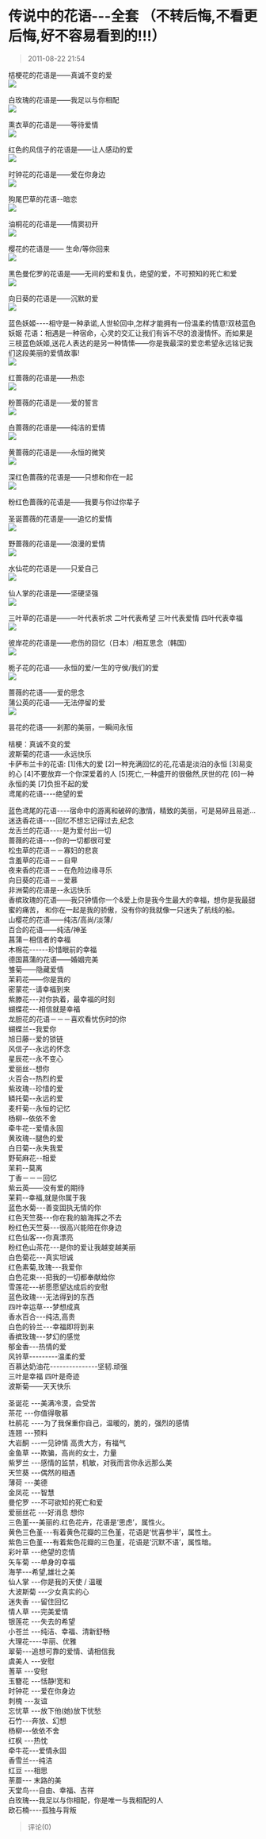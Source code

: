 # 传说中的花语---全套 （不转后悔,不看更后悔,好不容易看到的!!!）

> 2011-08-22 21:54

桔梗花的花语是——真诚不变的爱  
[![](http://ddns.4a1801.life:5244/d/NAS/Qzone_wyf/Blogs/images/A014ACF4.gif)](http://ddns.4a1801.life:5244/d/NAS/Qzone_wyf/Blogs/images/A014ACF4.gif)

白玫瑰的花语是——我足以与你相配  
[![](http://ddns.4a1801.life:5244/d/NAS/Qzone_wyf/Blogs/images/8886E550.gif)](http://ddns.4a1801.life:5244/d/NAS/Qzone_wyf/Blogs/images/8886E550.gif)

熏衣草的花语是——等待爱情  
[![](http://ddns.4a1801.life:5244/d/NAS/Qzone_wyf/Blogs/images/6CE86B3F.gif)](http://ddns.4a1801.life:5244/d/NAS/Qzone_wyf/Blogs/images/6CE86B3F.gif)

红色的风信子的花语是——让人感动的爱  
[![](http://ddns.4a1801.life:5244/d/NAS/Qzone_wyf/Blogs/images/216B64D6.webp)](http://ddns.4a1801.life:5244/d/NAS/Qzone_wyf/Blogs/images/216B64D6.webp)

时钟花的花语是——爱在你身边  
[![](http://ddns.4a1801.life:5244/d/NAS/Qzone_wyf/Blogs/images/702B508A.gif)](http://ddns.4a1801.life:5244/d/NAS/Qzone_wyf/Blogs/images/702B508A.gif)

狗尾巴草的花语--暗恋  
[![](http://ddns.4a1801.life:5244/d/NAS/Qzone_wyf/Blogs/images/366FC5E9.webp)](http://ddns.4a1801.life:5244/d/NAS/Qzone_wyf/Blogs/images/366FC5E9.webp)

油桐花的花语是——情窦初开  
[![](http://ddns.4a1801.life:5244/d/NAS/Qzone_wyf/Blogs/images/A6F7DDAE.webp)](http://ddns.4a1801.life:5244/d/NAS/Qzone_wyf/Blogs/images/A6F7DDAE.webp)

樱花的花语是—— 生命/等你回来  
[![](http://ddns.4a1801.life:5244/d/NAS/Qzone_wyf/Blogs/images/E94084CF.gif)](http://ddns.4a1801.life:5244/d/NAS/Qzone_wyf/Blogs/images/E94084CF.gif)

黑色曼佗罗的花语是——无间的爱和复仇，绝望的爱，不可预知的死亡和爱  
[![](http://ddns.4a1801.life:5244/d/NAS/Qzone_wyf/Blogs/images/E7872DA6.webp)](http://ddns.4a1801.life:5244/d/NAS/Qzone_wyf/Blogs/images/E7872DA6.webp)

向日葵的花语是——沉默的爱  
[![](http://ddns.4a1801.life:5244/d/NAS/Qzone_wyf/Blogs/images/D66F99B9.gif)](http://ddns.4a1801.life:5244/d/NAS/Qzone_wyf/Blogs/images/D66F99B9.gif)

蓝色妖姬----相守是一种承诺,人世轮回中,怎样才能拥有一份温柔的情意!双枝蓝色妖姬 花语：相遇是一种宿命，心灵的交汇让我们有诉不尽的浪漫情怀。而如果是三枝蓝色妖姬,送花人表达的是另一种情愫——你是我最深的爱恋希望永远铭记我们这段美丽的爱情故事!  
[![](http://ddns.4a1801.life:5244/d/NAS/Qzone_wyf/Blogs/images/2C1B098B.gif)](http://ddns.4a1801.life:5244/d/NAS/Qzone_wyf/Blogs/images/2C1B098B.gif)

红蔷薇的花语是——热恋  
[![](http://ddns.4a1801.life:5244/d/NAS/Qzone_wyf/Blogs/images/97130AAB.gif)](http://ddns.4a1801.life:5244/d/NAS/Qzone_wyf/Blogs/images/97130AAB.gif)

粉蔷薇的花语是——爱的誓言  
[![](http://ddns.4a1801.life:5244/d/NAS/Qzone_wyf/Blogs/images/0F4CDC71.webp)](http://ddns.4a1801.life:5244/d/NAS/Qzone_wyf/Blogs/images/0F4CDC71.webp)

白蔷薇的花语是——纯洁的爱情  
[![](http://ddns.4a1801.life:5244/d/NAS/Qzone_wyf/Blogs/images/D3679794.webp)](http://ddns.4a1801.life:5244/d/NAS/Qzone_wyf/Blogs/images/D3679794.webp)

黄蔷薇的花语是——永恒的微笑  
[![](http://ddns.4a1801.life:5244/d/NAS/Qzone_wyf/Blogs/images/A11DECC3.webp)](http://ddns.4a1801.life:5244/d/NAS/Qzone_wyf/Blogs/images/A11DECC3.webp)

深红色蔷薇的花语是——只想和你在一起     
[![](http://ddns.4a1801.life:5244/d/NAS/Qzone_wyf/Blogs/images/232DC1D3.webp)](http://ddns.4a1801.life:5244/d/NAS/Qzone_wyf/Blogs/images/232DC1D3.webp)

粉红色蔷薇的花语是——我要与你过你辈子

圣诞蔷薇的花语是——追忆的爱情  
[![](http://ddns.4a1801.life:5244/d/NAS/Qzone_wyf/Blogs/images/CCC1A64B.webp)](http://ddns.4a1801.life:5244/d/NAS/Qzone_wyf/Blogs/images/CCC1A64B.webp)

野蔷薇的花语是——浪漫的爱情  
[![](http://ddns.4a1801.life:5244/d/NAS/Qzone_wyf/Blogs/images/F2797A2C.webp)](http://ddns.4a1801.life:5244/d/NAS/Qzone_wyf/Blogs/images/F2797A2C.webp)

水仙花的花语是——只爱自己  
[![](http://ddns.4a1801.life:5244/d/NAS/Qzone_wyf/Blogs/images/8BFAEE99.webp)](http://ddns.4a1801.life:5244/d/NAS/Qzone_wyf/Blogs/images/8BFAEE99.webp)

仙人掌的花语是——坚硬坚强  
[![](http://ddns.4a1801.life:5244/d/NAS/Qzone_wyf/Blogs/images/81ADC4D5.webp)](http://ddns.4a1801.life:5244/d/NAS/Qzone_wyf/Blogs/images/81ADC4D5.webp)

三叶草的花语是——一叶代表祈求 二叶代表希望 三叶代表爱情 四叶代表幸福  
[![](http://ddns.4a1801.life:5244/d/NAS/Qzone_wyf/Blogs/images/0881E10B.gif)](http://ddns.4a1801.life:5244/d/NAS/Qzone_wyf/Blogs/images/0881E10B.gif)

彼岸花的花语是——悲伤的回忆（日本）/相互思念（韩国）  
[![](http://ddns.4a1801.life:5244/d/NAS/Qzone_wyf/Blogs/images/CAB84CBF.webp)](http://ddns.4a1801.life:5244/d/NAS/Qzone_wyf/Blogs/images/CAB84CBF.webp)

栀子花的花语——永恒的爱/一生的守侯/我们的爱  
[![](http://ddns.4a1801.life:5244/d/NAS/Qzone_wyf/Blogs/images/C76704B5.webp)](http://ddns.4a1801.life:5244/d/NAS/Qzone_wyf/Blogs/images/C76704B5.webp)

蔷薇的花语——爱的思念  
蒲公英的花语——无法停留的爱  
[![](http://ddns.4a1801.life:5244/d/NAS/Qzone_wyf/Blogs/images/B8643659.webp)](http://ddns.4a1801.life:5244/d/NAS/Qzone_wyf/Blogs/images/B8643659.webp)

昙花的花语——刹那的美丽，一瞬间永恒

桔梗：真诚不变的爱  
波斯菊的花语——永远快乐  
卡萨布兰卡的花语: \[1\]伟大的爱 \[2\]一种充满回忆的花,花语是淡泊的永恒 \[3\]易变的心 \[4\]不要放弃一个你深爱着的人 \[5\]死亡,一种盛开的很傲然,厌世的花 \[6\]一种永恒的美 \[7\]负担不起的爱  
鸢尾的花语----绝望的爱

蓝色鸢尾的花语----宿命中的游离和破碎的激情，精致的美丽，可是易碎且易逝...  
迷迭香花语----回忆不想忘记得过去,纪念  
龙舌兰的花语----是为爱付出一切  
蔷薇的花语----你的一切都很可爱  
松虫草的花语－－寡妇的悲哀  
含羞草的花语－－自卑  
夜来香的花语－－在危险边缘寻乐  
向日葵的花语－－爱慕  
非洲菊的花语是--永远快乐  
香槟玫瑰的花语——我只钟情你一个&爱上你是我今生最大的幸福，想你是我最甜蜜的痛苦， 和你在一起是我的骄傲，没有你的我就像一只迷失了航线的船。  
山樱花的花语——纯洁/高尚/淡薄/  
百合的花语——纯洁/神圣  
菖蒲－相信者的幸福  
木棉花------珍惜眼前的幸福  
德国菖蒲的花语——婚姻完美  
雏菊——隐藏爱情  
茉莉花——你是我的  
密蒙花--请幸福到来  
紫滕花---对你执着，最幸福的时刻  
蝴蝶花---相信就是幸福  
龙胆花的花语－－－喜欢看忧伤时的你  
蝴蝶兰--我爱你  
旭日藤--爱的锁链  
风信子--永远的怀念  
星辰花--永不变心  
爱丽丝--想你  
火百合--热烈的爱  
紫玫瑰--珍惜的爱  
鳞托菊--永远的爱  
麦杆菊--永恒的记忆  
杨柳--依依不舍  
牵牛花--爱情永固  
黄玫瑰--腿色的爱  
白日菊--永失我爱  
野荀麻花--相爱  
茉莉--莫离  
丁香－－－回忆  
紫云英——没有爱的期待  
茉莉--幸福,就是你属于我  
蓝色水菊---善变固执无情的你  
红色天竺葵---你在我的脑海挥之不去  
粉红色天竺葵---很高兴能陪在你身边  
红色仙客---你真漂亮  
粉红色山茶花---是你的爱让我越变越美丽  
白色菊花---真实坦诚  
红色素菊,玫瑰---我爱你  
白色花束---把我的一切都奉献给你  
雪莲花---祈愿愿望达成后的安慰  
蓝色玫瑰---无法得到的东西  
四叶幸运草---梦想成真  
香水百合---纯洁,高贵  
白色的铃兰---幸福即将到来  
香摈玫瑰---梦幻的感觉  
郁金香---热情的爱  
风铃草---------温柔的爱  
百慕达奶油花---------------坚韧.顽强  
三叶是幸福 四叶是奇迹  
波斯菊——天天快乐

圣诞花 ---美满冷漠，会受苦  
茶花 ---你值得敬慕  
杜鹃花 ----为了我保重你自己，温暖的，脆的，强烈的感情  
连翘 ---预料  
大岩酮 ---一见钟情 高贵大方，有福气  
金鱼草 ---欺骗，高尚的女士，力量  
紫罗兰 ---感情的监禁，机敏，对我而言你永远那么美  
天竺葵 ---偶然的相遇  
薄荷 ---美德  
金凤花 ---智慧  
曼佗罗 ---不可欲知的死亡和爱  
爱丽丝花 ---好消息 想你  
三色堇---美丽的.红色花卉，花语是‘思虑’，属性火。  
黄色三色堇---有着黄色花瓣的三色堇，花语是‘忧喜参半’，属性土。  
紫色三色堇---有着紫色花瓣的三色堇，花语是‘沉默不语’，属性暗。  
彩叶草 ---绝望的恋情  
矢车菊 ---单身的幸福  
海芋---希望,雄壮之美  
仙人掌 ---你是我的天使 / 温暖  
大波斯菊 ---少女真实的心  
迷失香 ---留住回忆  
情人草 ---完美爱情  
银莲花 ---失去的希望  
小苍兰 ---纯洁、幸福、清新舒畅  
大理花----华丽、优雅  
翠菊---追想可靠的爱情、请相信我  
虞美人 ---安慰  
蓍草 ---安慰  
玉簪花 ---恬静!宽和  
时钟花 ---爱在你身边  
刺槐 ---友谊  
忘忧草 ---放下他(她)放下忧愁  
石竹---奔放、幻想  
杨柳---依依不舍  
红枫 ---热忱  
牵牛花---爱情永固  
香雪兰---纯洁  
红豆 ---相思  
荼蘼--- 末路的美  
天堂鸟---自由、幸福、吉祥  
白玫瑰---我足以与你相配，你是唯一与我相配的人  
欧石楠----孤独与背叛

> 评论(0)
